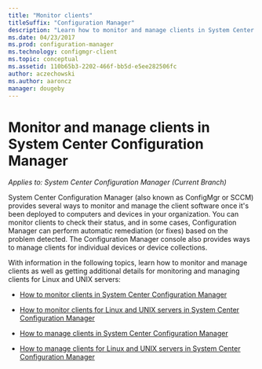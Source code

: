 ```yaml
---
title: "Monitor clients"
titleSuffix: "Configuration Manager"
description: "Learn how to monitor and manage clients in System Center Configuration Manager."
ms.date: 04/23/2017
ms.prod: configuration-manager
ms.technology: configmgr-client
ms.topic: conceptual
ms.assetid: 110b65b3-2202-466f-bb5d-e5ee282506fc
author: aczechowski
ms.author: aaroncz
manager: dougeby
---
```

# Monitor and manage clients in System Center Configuration Manager

*Applies to: System Center Configuration Manager (Current Branch)*

System Center Configuration Manager (also known as ConfigMgr or SCCM) provides several ways to monitor and manage the client software once it's been deployed to computers and devices in your organization.  You can monitor clients to check their status, and in some cases, Configuration Manager can perform automatic remediation (or fixes) based on the problem detected. The  Configuration Manager console also provides ways to manage clients for individual devices or device collections.  

 With information in the following topics, learn how to monitor and manage clients as well as getting additional details for monitoring and managing clients for Linux and UNIX servers:  

-   [How to monitor clients in System Center Configuration Manager](../../../core/clients/manage/monitor-clients.md)  

-   [How to monitor clients for Linux and UNIX servers in System Center Configuration Manager](../../../core/clients/manage/monitor-clients-for-linux-and-unix-servers.md)  

-   [How to manage clients in System Center Configuration Manager](../../../core/clients/manage/manage-clients.md)  

-   [How to manage clients for Linux and UNIX servers in System Center Configuration Manager](../../../core/clients/manage/manage-clients-for-linux-and-unix-servers.md)  
